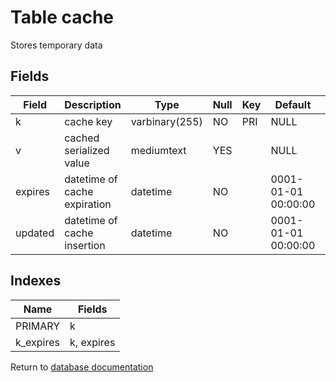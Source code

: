 Table cache
===========

Stores temporary data

Fields
------

| Field   | Description                  | Type           | Null | Key | Default             | Extra |
| ------- | ---------------------------- | -------------- | ---- | --- | ------------------- | ----- |
| k       | cache key                    | varbinary(255) | NO   | PRI | NULL                |       |
| v       | cached serialized value      | mediumtext     | YES  |     | NULL                |       |
| expires | datetime of cache expiration | datetime       | NO   |     | 0001-01-01 00:00:00 |       |
| updated | datetime of cache insertion  | datetime       | NO   |     | 0001-01-01 00:00:00 |       |

Indexes
------------

| Name      | Fields     |
| --------- | ---------- |
| PRIMARY   | k          |
| k_expires | k, expires |


Return to [database documentation](help/database)
